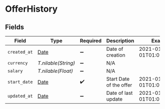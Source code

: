# OfferHistory


## Fields

| Field                                                                | Type                                                                 | Required                                                             | Description                                                          | Example                                                              |
| -------------------------------------------------------------------- | -------------------------------------------------------------------- | -------------------------------------------------------------------- | -------------------------------------------------------------------- | -------------------------------------------------------------------- |
| `created_at`                                                         | [Date](https://ruby-doc.org/stdlib-2.6.1/libdoc/date/rdoc/Date.html) | :heavy_minus_sign:                                                   | Date of creation                                                     | 2021-01-01T01:01:01.000Z                                             |
| `currency`                                                           | *T.nilable(String)*                                                  | :heavy_minus_sign:                                                   | N/A                                                                  |                                                                      |
| `salary`                                                             | *T.nilable(Float)*                                                   | :heavy_minus_sign:                                                   | N/A                                                                  |                                                                      |
| `start_date`                                                         | [Date](https://ruby-doc.org/stdlib-2.6.1/libdoc/date/rdoc/Date.html) | :heavy_check_mark:                                                   | Start Date of the offer                                              | 2021-01-01T01:01:01.000Z                                             |
| `updated_at`                                                         | [Date](https://ruby-doc.org/stdlib-2.6.1/libdoc/date/rdoc/Date.html) | :heavy_minus_sign:                                                   | Date of last update                                                  | 2021-01-01T01:01:01.000Z                                             |